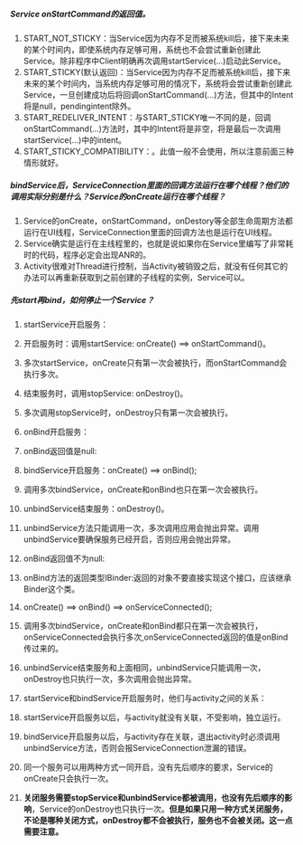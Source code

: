 ##### Service onStartCommand的返回值。
1.  START_NOT_STICKY：当Service因为内存不足而被系统kill后，接下来未来的某个时间内，即使系统内存足够可用，系统也不会尝试重新创建此Service。除非程序中Client明确再次调用startService(...)启动此Service。
2.  START_STICKY(默认返回)：当Service因为内存不足而被系统kill后，接下来未来的某个时间内，当系统内存足够可用的情况下，系统将会尝试重新创建此Service，一旦创建成功后将回调onStartCommand(...)方法，但其中的Intent将是null，pendingintent除外。
3.  START_REDELIVER_INTENT：与START_STICKY唯一不同的是，回调onStartCommand(...)方法时，其中的Intent将是非空，将是最后一次调用startService(...)中的intent。
4.  START_STICKY_COMPATIBILITY：。此值一般不会使用，所以注意前面三种情形就好。

##### bindService后，ServiceConnection里面的回调方法运行在哪个线程？他们的调用实际分别是什么？Service的onCreate运行在哪个线程？
1.  Service的onCreate，onStartCommand，onDestory等全部生命周期方法都运行在UI线程，ServiceConnection里面的回调方法也是运行在UI线程。
2.  Service确实是运行在主线程里的，也就是说如果你在Service里编写了非常耗时的代码，程序必定会出现ANR的。
3.  Activity很难对Thread进行控制，当Activity被销毁之后，就没有任何其它的办法可以再重新获取到之前创建的子线程的实例，Service可以。

##### 先start再bind，如何停止一个Service？
1.  startService开启服务：
1.  开启服务时：调用startService: onCreate() ==> onStartCommand()。
2.  多次startService，onCreate只有第一次会被执行，而onStartCommand会执行多次。
3.  结束服务时，调用stopService: onDestroy()。
4.  多次调用stopService时，onDestroy只有第一次会被执行。

2.  onBind开启服务：
1.  onBind返回值是null:
1.  bindService开启服务：onCreate() ==> onBind();
2.  调用多次bindService，onCreate和onBind也只在第一次会被执行。
3.  unbindService结束服务：onDestroy()。
4.  unbindService方法只能调用一次，多次调用应用会抛出异常。调用unbindService要确保服务已经开启，否则应用会抛出异常。
2.  onBind返回值不为null:
1.  onBind方法的返回类型IBinder:返回的对象不要直接实现这个接口，应该继承Binder这个类。
2.  onCreate() ==> onBind() ==> onServiceConnected();
3.  调用多次bindService，onCreate和onBind都只在第一次会被执行，onServiceConnected会执行多次,onServiceConnected返回的值是onBind传过来的。
4.  unbindService结束服务和上面相同，unbindService只能调用一次，onDestroy也只执行一次，多次调用会抛出异常。
3.  startService和bindService开启服务时，他们与activity之间的关系：
1.  startService开启服务以后，与activity就没有关联，不受影响，独立运行。
2.  bindService开启服务以后，与activity存在关联，退出activity时必须调用unbindService方法，否则会报ServiceConnection泄漏的错误。
3.  同一个服务可以用两种方式一同开启，没有先后顺序的要求，Service的onCreate只会执行一次。
4.  **关闭服务需要stopService和unbindService都被调用，也没有先后顺序的影响**，Service的onDestroy也只执行一次。**但是如果只用一种方式关闭服务，不论是哪种关闭方式，onDestroy都不会被执行，服务也不会被关闭。这一点需要注意。**
